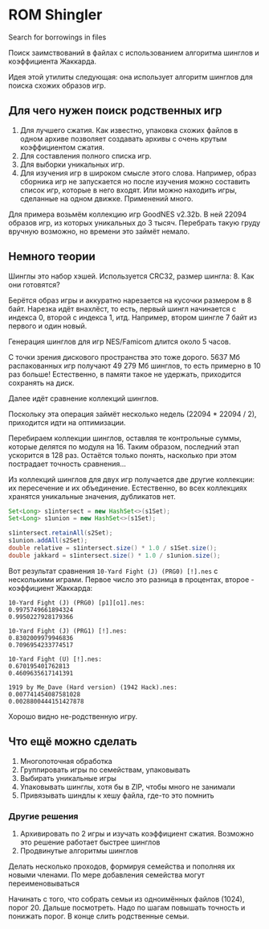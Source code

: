 # ROM Shingler

Search for borrowings in files

Поиск заимствований в файлах с использованием алгоритма шинглов и коэффициента Жаккарда.

Идея этой утилиты следующая: она использует алгоритм шинглов для поиска схожих образов игр.

## Для чего нужен поиск родственных игр

1. Для лучшего сжатия. Как известно, упаковка схожих файлов в одном архиве позволяет создавать архивы с очень крутым коэффициентом сжатия.
2. Для составления полного списка игр.
3. Для выборки уникальных игр.
4. Для изучения игр в широком смысле этого слова. Например, образ сборника игр не запускается но после изучения можно составить список игр, которые в него входят. Или можно находить игры, сделанные на одном движке. Применений много.

Для примера возьмём коллекцию игр GoodNES v2.32b. 
В ней 22094 образов игр, из которых уникальных до 3 тысяч.
Перебрать такую груду вручную возможно, но времени это займёт немало.

## Немного теории

Шинглы это набор хэшей. Используется CRC32, размер шингла: 8. Как они готовятся?

Берётся образ игры и аккуратно нарезается на кусочки размером в 8 байт.
Нарезка идёт внахлёст, то есть, первый шингл начинается с индекса 0, второй с индекса 1, итд.
Например, втором шингле 7 байт из первого и один новый.

Генерация шинглов для игр NES/Famicom длится около 5 часов.

С точки зрения дискового пространства это тоже дорого.
5637 Мб распакованных игр получают 49 279 Мб шинглов, то есть примерно в 10 раз больше!
Естественно, в памяти такое не удержать, приходится сохранять на диск.

Далее идёт сравнение коллекций шинглов.

Поскольку эта операция займёт несколько недель (22094 * 22094 / 2), приходится идти на оптимизации.

Перебираем коллекции шинглов, оставляя те контрольные суммы, которые делятся по модуля на 16.
Таким образом, последний этап ускорится в 128 раз. Остаётся только понять, насколько при этом пострадает точность сравнения...

Из коллекций шинглов для двух игр получается две другие коллекции: их пересечение и их объединение.
Естественно, во всех коллекциях хранятся уникальные значения, дубликатов нет.

```java
Set<Long> s1intersect = new HashSet<>(s1Set);
Set<Long> s1union = new HashSet<>(s1Set);

s1intersect.retainAll(s2Set);
s1union.addAll(s2Set);
double relative = s1intersect.size() * 1.0 / s1Set.size();
double jakkard = s1intersect.size() * 1.0 / s1union.size();
```

Вот результат сравнения `10-Yard Fight (J) (PRG0) [!].nes` с несколькими играми.
Первое число это разница в процентах, второе - коэффициент Жаккарда:

```
10-Yard Fight (J) (PRG0) [p1][o1].nes:
0.9975749661894324
0.9950227928179366

10-Yard Fight (J) (PRG1) [!].nes:
0.8302009979946836
0.7096954233774517

10-Yard Fight (U) [!].nes:
0.670195401762813
0.4609635617141391

1919 by Me_Dave (Hard version) (1942 Hack).nes:
0.007741454087581028
0.0028800444151427878
```

Хорошо видно не-родственную игру.

## Что ещё можно сделать

1. Многопоточная обработка
2. Группировать игры по семействам, упаковывать
3. Выбирать уникальные игры
4. Упаковывать шинглы, хотя бы в ZIP, чтобы много не занимали
5. Привязывать шиндлы к хешу файла, где-то это помнить

### Другие решения

1. Архивировать по 2 игры и изучать коэффициент сжатия. Возможно это решение работает быстрее шинглов
2. Продвинутые алгоритмы шинглов

Делать несколько проходов, формируя семейства и пополняя их новыми членами.
По мере добавления семейства могут переименовываться

Начинать с того, что собрать семьи из одноимённых файлов (1024), порог 20. Дальше посмотреть.
Надо по шагам повышать точность и понижать порог.
В конце слить родственные семьи.
